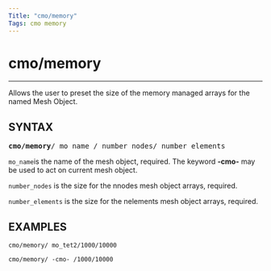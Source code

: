 ```yaml
---
Title: "cmo/memory"
Tags: cmo memory
---
```


# cmo/memory

--------

 Allows the user to preset the size of the memory managed arrays for
 the named Mesh Object.


## SYNTAX

<pre>
<b>cmo/memory</b>/ mo_name / number_nodes/ number_elements
</pre>

`mo_name`is the name of the mesh object, required. The keyword **-cmo-** may be used to act on current mesh object.

`number_nodes` is the size for the nnodes mesh object arrays, required.

`number_elements` is the size for the nelements mesh object arrays, required.


## EXAMPLES

```
cmo/memory/ mo_tet2/1000/10000

cmo/memory/ -cmo- /1000/10000
```

